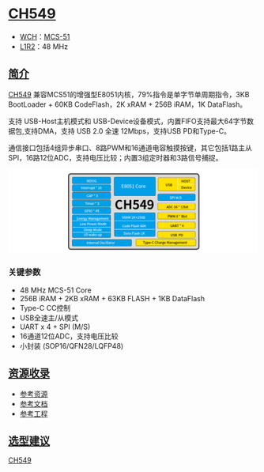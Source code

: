 ﻿# [CH549](https://www.soc.xin/CH549)


* [WCH](http://www.wch.cn/)：[MCS-51](https://github.com/SoCXin/MCS-51)
* [L1R2](https://github.com/SoCXin/Level)：48 MHz

## [简介](https://www.soc.xin/CH549)

[CH549](http://www.wch.cn/products/CH549.html) 兼容MCS51的增强型E8051内核，79%指令是单字节单周期指令，3KB BootLoader + 60KB CodeFlash，2K xRAM + 256B iRAM，1K DataFlash。

支持 USB-Host主机模式和 USB-Device设备模式，内置FIFO支持最大64字节数据包,支持DMA，支持 USB 2.0 全速 12Mbps，支持USB PD和Type-C。

通信接口包括4组异步串口、8路PWM和16通道电容触摸按键，其它包括1路主从SPI，16路12位ADC，支持电压比较；内置3组定时器和3路信号捕捉。

[![sites](docs/CH549.png)](http://www.wch.cn/products/CH549.html)

### 关键参数

* 48 MHz MCS-51 Core
* 256B iRAM + 2KB xRAM + 63KB FLASH + 1KB DataFlash
* Type-C CC控制
* USB全速主/从模式
* UART x 4 + SPI (M/S)
* 16通道12位ADC，支持电压比较
* 小封装 (SOP16/QFN28/LQFP48)

## [资源收录](https://github.com/SoCXin)

* [参考资源](src/)
* [参考文档](docs/)
* [参考工程](project/)

## [选型建议](https://github.com/SoCXin)

[CH549](https://item.szlcsc.com/341226.html)

